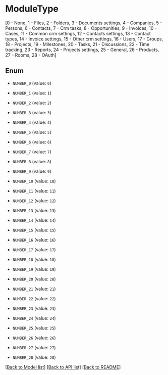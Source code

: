 # ModuleType

[0 - None, 1 - Files, 2 - Folders, 3 - Documents settings, 4 - Companies, 5 - Persons, 6 - Contacts, 7 - Crm tasks, 8 - Opportunities, 9 - Invoices, 10 - Cases, 11 - Common crm settings, 12 - Contacts settings, 13 - Contact types, 14 - Invoice settings, 15 - Other crm settings, 16 - Users, 17 - Groups, 18 - Projects, 19 - Milestones, 20 - Tasks, 21 - Discussions, 22 - Time tracking, 23 - Reports, 24 - Projects settings, 25 - General, 26 - Products, 27 - Rooms, 28 - OAuth]

## Enum

* `NUMBER_0` (value: `0`)

* `NUMBER_1` (value: `1`)

* `NUMBER_2` (value: `2`)

* `NUMBER_3` (value: `3`)

* `NUMBER_4` (value: `4`)

* `NUMBER_5` (value: `5`)

* `NUMBER_6` (value: `6`)

* `NUMBER_7` (value: `7`)

* `NUMBER_8` (value: `8`)

* `NUMBER_9` (value: `9`)

* `NUMBER_10` (value: `10`)

* `NUMBER_11` (value: `11`)

* `NUMBER_12` (value: `12`)

* `NUMBER_13` (value: `13`)

* `NUMBER_14` (value: `14`)

* `NUMBER_15` (value: `15`)

* `NUMBER_16` (value: `16`)

* `NUMBER_17` (value: `17`)

* `NUMBER_18` (value: `18`)

* `NUMBER_19` (value: `19`)

* `NUMBER_20` (value: `20`)

* `NUMBER_21` (value: `21`)

* `NUMBER_22` (value: `22`)

* `NUMBER_23` (value: `23`)

* `NUMBER_24` (value: `24`)

* `NUMBER_25` (value: `25`)

* `NUMBER_26` (value: `26`)

* `NUMBER_27` (value: `27`)

* `NUMBER_28` (value: `28`)

[[Back to Model list]](../README.md#documentation-for-models) [[Back to API list]](../README.md#documentation-for-api-endpoints) [[Back to README]](../README.md)



